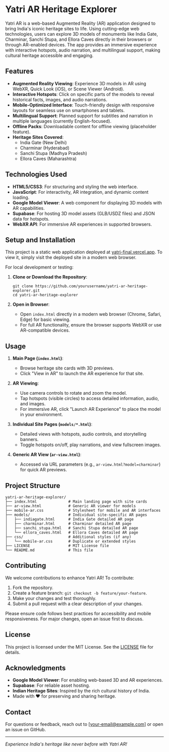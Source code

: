 # Yatri AR Heritage Explorer

Yatri AR is a web-based Augmented Reality (AR) application designed to bring India's iconic heritage sites to life. Using cutting-edge web technologies, users can explore 3D models of monuments like India Gate, Charminar, Sanchi Stupa, and Ellora Caves directly in their browsers or through AR-enabled devices. The app provides an immersive experience with interactive hotspots, audio narration, and multilingual support, making cultural heritage accessible and engaging.

## Features

- **Augmented Reality Viewing**: Experience 3D models in AR using WebXR, Quick Look (iOS), or Scene Viewer (Android).
- **Interactive Hotspots**: Click on specific parts of the models to reveal historical facts, images, and audio narrations.
- **Mobile-Optimized Interface**: Touch-friendly design with responsive layouts for seamless use on smartphones and tablets.
- **Multilingual Support**: Planned support for subtitles and narration in multiple languages (currently English-focused).
- **Offline Packs**: Downloadable content for offline viewing (placeholder feature).
- **Heritage Sites Covered**:
  - India Gate (New Delhi)
  - Charminar (Hyderabad)
  - Sanchi Stupa (Madhya Pradesh)
  - Ellora Caves (Maharashtra)

## Technologies Used

- **HTML5/CSS3**: For structuring and styling the web interface.
- **JavaScript**: For interactivity, AR integration, and dynamic content loading.
- **Google Model Viewer**: A web component for displaying 3D models with AR capabilities.
- **Supabase**: For hosting 3D model assets (GLB/USDZ files) and JSON data for hotspots.
- **WebXR API**: For immersive AR experiences in supported browsers.

## Setup and Installation

This project is a static web application deployed at [yatri-final.vercel.app](https://yatri-final.vercel.app). To view it, simply visit the deployed site in a modern web browser.

For local development or testing:

1. **Clone or Download the Repository**:
   ```
   git clone https://github.com/yourusername/yatri-ar-heritage-explorer.git
   cd yatri-ar-heritage-explorer
   ```

2. **Open in Browser**:
   - Open `index.html` directly in a modern web browser (Chrome, Safari, Edge) for basic viewing.
   - For full AR functionality, ensure the browser supports WebXR or use AR-compatible devices.

## Usage

1. **Main Page (`index.html`)**:
   - Browse heritage site cards with 3D previews.
   - Click "View in AR" to launch the AR experience for that site.

2. **AR Viewing**:
   - Use camera controls to rotate and zoom the model.
   - Tap hotspots (visible circles) to access detailed information, audio, and images.
   - For immersive AR, click "Launch AR Experience" to place the model in your environment.

3. **Individual Site Pages (`models/*.html`)**:
   - Detailed views with hotspots, audio controls, and storytelling banners.
   - Toggle hotspots on/off, play narrations, and view fullscreen images.

4. **Generic AR View (`ar-view.html`)**:
   - Accessed via URL parameters (e.g., `ar-view.html?model=charminar`) for quick AR previews.

## Project Structure

```
yatri-ar-heritage-explorer/
├── index.html              # Main landing page with site cards
├── ar-view.html            # Generic AR viewer for models
├── mobile-ar.css           # Stylesheet for mobile and AR interfaces
├── models/                 # Individual site-specific AR pages
│   ├── indiagate.html      # India Gate detailed AR page
│   ├── charminar.html      # Charminar detailed AR page
│   ├── sanchi_stupa.html   # Sanchi Stupa detailed AR page
│   └── ellora_caves.html   # Ellora Caves detailed AR page
├── css/                    # Additional styles (if any)
│   └── mobile-ar.css       # Duplicate or extended styles
├── LICENSE                 # MIT License file
└── README.md               # This file
```

## Contributing

We welcome contributions to enhance Yatri AR! To contribute:

1. Fork the repository.
2. Create a feature branch: `git checkout -b feature/your-feature`.
3. Make your changes and test thoroughly.
4. Submit a pull request with a clear description of your changes.

Please ensure code follows best practices for accessibility and mobile responsiveness. For major changes, open an issue first to discuss.

## License

This project is licensed under the MIT License. See the [LICENSE](LICENSE) file for details.

## Acknowledgments

- **Google Model Viewer**: For enabling web-based 3D and AR experiences.
- **Supabase**: For reliable asset hosting.
- **Indian Heritage Sites**: Inspired by the rich cultural history of India.
- Made with ❤️ for preserving and sharing heritage.

## Contact

For questions or feedback, reach out to [your-email@example.com] or open an issue on GitHub.

---

*Experience India's heritage like never before with Yatri AR!*
